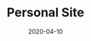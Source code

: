 ---
title: Personal Site
projectLink: https://agustinusnathaniel.com
repoLink: https://github.com/sozonome/agustinusnathaniel.com
description: My personal site. Built with GatsbyJS and TailwindCSS.
date: "2020-04-10"
thumbnail: "/app_icons/coconate.png"
featured: true
appStoreLink:
playStoreLink:
stacks: 
  - gatsbyjs
  - chakra-ui
---